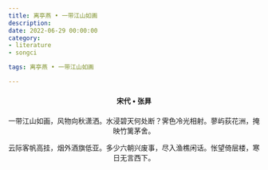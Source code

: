 ```yaml
---
title: 离亭燕 • 一带江山如画
description:
date: 2022-06-29 00:00:00
category:
- literature
- songci

tags: 离亭燕 • 一带江山如画

---
```


<div id="poem-author">
    宋代 • 张昪
</div>
<div id="poem-body">
<p class="poem-paragraph">一带江山如画，风物向秋潇洒。水浸碧天何处断？霁色冷光相射。蓼屿荻花洲，掩映竹篱茅舍。</p>
<p class="poem-paragraph">云际客帆高挂，烟外酒旗低亚。多少六朝兴废事，尽入渔樵闲话。怅望倚层楼，寒日无言西下。</p>

</div>

<style>

#poem-author {
    width: 100%;
    text-align: center;
    margin: 20px 0;
    font-weight: bold;
}
#poem-body {
    width: 100%;
    text-align: center;
}
.poem-paragraph {
    font-family: "仿宋"
}

</style>